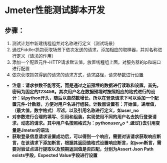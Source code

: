 # Jmeter性能测试脚本开发
## 步骤：
1. 测试计划中新建线程组并对名称进行定义（测试场景）
2. 通过Fiddler抓包获取场景下依次发送的请求，添加相应的取样器，并对名称进行定义（请求的作用）
3. 添加一个配置元件-HTTP请求默认值，放置线程组上面，对服务器的ip和端口进行配置
4. 依次获取抓包得到的请求的请求方式，请求路径，请求参数进行设置
- **注意：请求参数不能写死，而是通过之前预埋的数据进行读取和设置。首先，密码为固定的123456。其次用户名在数据预埋时按照相应的格式进行的设计：以python开头，随后以自然数增长，所以在登录请求下可以添加一个配置元件-计数器，方便对用户名进行组装。计数器设置有：开始值，递增值，（最大值，数字格式）*可选*，以及引用名称进行定义，如user_no**
- **对参数进行合理的填写、引用和组装，实现使用不同的用户名去执行登录请求，动态的请求。其中用户名按照格式为：python${user_no}*通过${}去引用变量是Jmeter的语法**
- **获取登录信息请求设置成功后，可以得到一个响应，需要对该请求获取响应断言，在该请求下添加断言，根据其返回值格式设置响应断言，如json断言，需要对验证点进行提取以及预期返回值是否匹配，分别为Assert Json Path exists字段，Expected Value字段进行设置**
